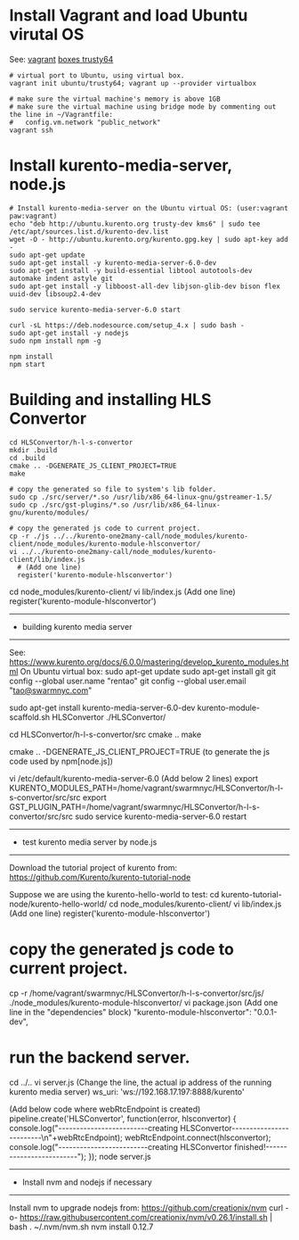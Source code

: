 Install Vagrant and load Ubuntu virutal OS
============

See:
[vagrant](https://www.vagrantup.com/downloads.html)
[boxes trusty64](https://atlas.hashicorp.com/ubuntu/boxes/trusty64) 
```
# virtual port to Ubuntu, using virtual box.
vagrant init ubuntu/trusty64; vagrant up --provider virtualbox

# make sure the virtual machine's memory is above 1GB
# make sure the virtual machine using bridge mode by commenting out the line in ~/Vagrantfile:
#   config.vm.network "public_network"
vagrant ssh
```

Install kurento-media-server, node.js
============
```
# Install kurento-media-server on the Ubuntu virtual OS: (user:vagrant paw:vagrant)
echo "deb http://ubuntu.kurento.org trusty-dev kms6" | sudo tee /etc/apt/sources.list.d/kurento-dev.list
wget -O - http://ubuntu.kurento.org/kurento.gpg.key | sudo apt-key add -
sudo apt-get update
sudo apt-get install -y kurento-media-server-6.0-dev
sudo apt-get install -y build-essential libtool autotools-dev  automake indent astyle git
sudo apt-get install -y libboost-all-dev libjson-glib-dev bison flex uuid-dev libsoup2.4-dev 

sudo service kurento-media-server-6.0 start

curl -sL https://deb.nodesource.com/setup_4.x | sudo bash -
sudo apt-get install -y nodejs
sudo npm install npm -g

npm install
npm start
```


Building and installing HLS Convertor
=====================================
```
cd HLSConvertor/h-l-s-convertor
mkdir .build
cd .build
cmake .. -DGENERATE_JS_CLIENT_PROJECT=TRUE
make

# copy the generated so file to system's lib folder.
sudo cp ./src/server/*.so /usr/lib/x86_64-linux-gnu/gstreamer-1.5/
sudo cp ./src/gst-plugins/*.so /usr/lib/x86_64-linux-gnu/kurento/modules/

# copy the generated js code to current project.
cp -r ./js ../../kurento-one2many-call/node_modules/kurento-client/node_modules/kurento-module-hlsconvertor/
vi ../../kurento-one2many-call/node_modules/kurento-client/lib/index.js
  # (Add one line)
  register('kurento-module-hlsconvertor')
```


cd node_modules/kurento-client/
vi lib/index.js
  (Add one line)
  register('kurento-module-hlsconvertor')

**********************************
* building kurento media server
**********************************
See: https://www.kurento.org/docs/6.0.0/mastering/develop_kurento_modules.html
On Ubuntu virtual box:
sudo apt-get update
sudo apt-get install git
git config --global user.name "rentao"
git config --global user.email "tao@swarmnyc.com"

sudo apt-get install kurento-media-server-6.0-dev
kurento-module-scaffold.sh HLSConvertor ./HLSConvertor/


cd HLSConvertor/h-l-s-convertor/src
cmake ..
make

cmake .. -DGENERATE_JS_CLIENT_PROJECT=TRUE
(to generate the js code used by npm[node.js])

vi /etc/default/kurento-media-server-6.0
  (Add below 2 lines)
  export KURENTO_MODULES_PATH=/home/vagrant/swarmnyc/HLSConvertor/h-l-s-convertor/src/src
  export GST_PLUGIN_PATH=/home/vagrant/swarmnyc/HLSConvertor/h-l-s-convertor/src/src
sudo service kurento-media-server-6.0 restart



*****************************************
* test kurento media server by node.js
*****************************************
Download the tutorial project of kurento from:
  https://github.com/Kurento/kurento-tutorial-node

Suppose we are using the kurento-hello-world to test:
cd kurento-tutorial-node/kurento-hello-world/
cd node_modules/kurento-client/
vi lib/index.js
  (Add one line)
  register('kurento-module-hlsconvertor')
# copy the generated js code to current project.
cp -r /home/vagrant/swarmnyc/HLSConvertor/h-l-s-convertor/src/js/ ./node_modules/kurento-module-hlsconvertor/
vi package.json
  (Add one line in the "dependencies" block)
  "kurento-module-hlsconvertor": "0.0.1-dev",
# run the backend server.
cd ../..
vi server.js
  (Change the line, the actual ip address of the running kurento media server)
        ws_uri: 'ws://192.168.17.197:8888/kurento'

  (Add below code where webRtcEndpoint is created)
                pipeline.create('HLSConvertor', function(error, hlsconvertor) {
                    console.log("-------------------------creating HLSConvertor-------------------------\n"+webRtcEndpoint);
                    webRtcEndpoint.connect(hlsconvertor);
                    console.log("-------------------------creating HLSConvertor finished!-------------------------");
                });
node server.js



******************************************
* Install nvm and nodejs if necessary
******************************************
Install nvm to upgrade nodejs from: https://github.com/creationix/nvm
curl -o- https://raw.githubusercontent.com/creationix/nvm/v0.26.1/install.sh | bash
. ~/.nvm/nvm.sh
nvm install 0.12.7

